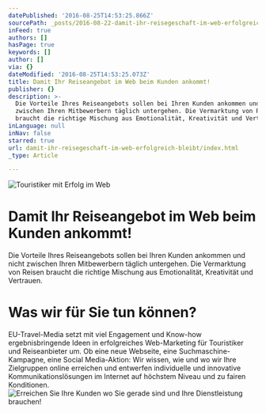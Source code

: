 ```yaml
---
datePublished: '2016-08-25T14:53:25.866Z'
sourcePath: _posts/2016-08-22-damit-ihr-reisegeschaft-im-web-erfolgreich-bleibt.md
inFeed: true
authors: []
hasPage: true
keywords: []
author: []
via: {}
dateModified: '2016-08-25T14:53:25.073Z'
title: Damit Ihr Reiseangebot im Web beim Kunden ankommt!
publisher: {}
description: >-
  Die Vorteile Ihres Reiseangebots sollen bei Ihren Kunden ankommen und nicht
  zwischen Ihren Mitbewerbern täglich untergehen. Die Vermarktung von Reisen
  braucht die richtige Mischung aus Emotionalität, Kreativität und Vertrauen.
inLanguage: null
inNav: false
starred: true
url: damit-ihr-reisegeschaft-im-web-erfolgreich-bleibt/index.html
_type: Article

---
```

![Touristiker mit Erfolg im Web](https://imgflo.herokuapp.com/graph/vahj1ThiexotieMo/321c7ea39e939ffdc08a66488c7b369d/croprotate.jpg?cropheight=272&cropwidth=418&degrees=0&input=https%3A%2F%2Fthe-grid-user-content.s3-us-west-2.amazonaws.com%2F8b7d28dc-6158-4228-9c72-3034463a8d4b.jpg&x=0&y=8)

# Damit Ihr Reiseangebot im Web beim Kunden ankommt!

Die Vorteile Ihres Reiseangebots sollen bei Ihren Kunden ankommen und nicht zwischen Ihren Mitbewerbern täglich untergehen. Die Vermarktung von Reisen braucht die richtige Mischung aus Emotionalität, Kreativität und Vertrauen.

# Was wir für Sie tun können?

EU-Travel-Media setzt mit viel Engagement und Know-how ergebnisbringende Ideen in erfolgreiches Web-Marketing für Touristiker und Reiseanbieter um. Ob eine neue Webseite, eine Suchmaschine-Kampagne, eine Social Media-Aktion: Wir wissen, wie und wo wir Ihre Zielgruppen online erreichen und entwerfen individuelle und innovative Kommunikationslösungen im Internet auf höchstem Niveau und zu fairen Konditionen.
![Erreichen Sie Ihre Kunden wo Sie gerade sind und Ihre Dienstleistung brauchen!](https://the-grid-user-content.s3-us-west-2.amazonaws.com/391ca011-3e44-4818-9ff5-5304dff06e1e.jpg)